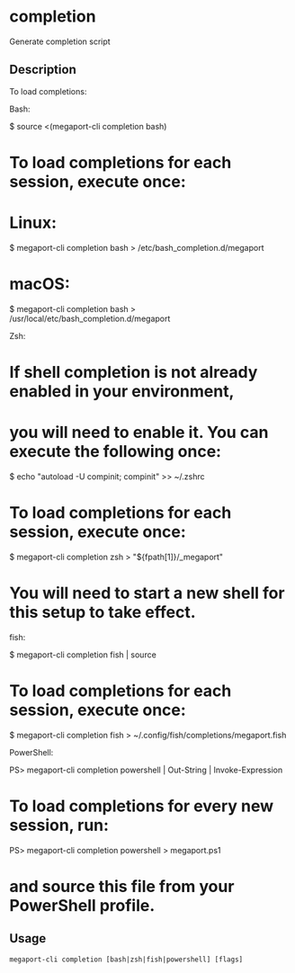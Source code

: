 # completion

Generate completion script

## Description

To load completions:

Bash:

  $ source <(megaport-cli completion bash)

  # To load completions for each session, execute once:
  # Linux:
  $ megaport-cli completion bash > /etc/bash_completion.d/megaport
  # macOS:
  $ megaport-cli completion bash > /usr/local/etc/bash_completion.d/megaport

Zsh:

  # If shell completion is not already enabled in your environment,
  # you will need to enable it.  You can execute the following once:

  $ echo "autoload -U compinit; compinit" >> ~/.zshrc

  # To load completions for each session, execute once:
  $ megaport-cli completion zsh > "${fpath[1]}/_megaport"

  # You will need to start a new shell for this setup to take effect.

fish:

  $ megaport-cli completion fish | source

  # To load completions for each session, execute once:
  $ megaport-cli completion fish > ~/.config/fish/completions/megaport.fish

PowerShell:

  PS> megaport-cli completion powershell | Out-String | Invoke-Expression

  # To load completions for every new session, run:
  PS> megaport-cli completion powershell > megaport.ps1
  # and source this file from your PowerShell profile.



## Usage

```
megaport-cli completion [bash|zsh|fish|powershell] [flags]
```










